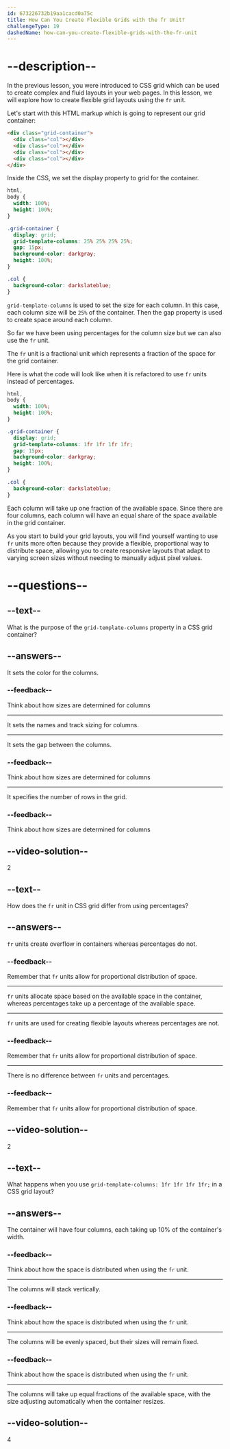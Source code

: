 ```yaml
---
id: 673226732b19aa1cacd0a75c
title: How Can You Create Flexible Grids with the fr Unit?
challengeType: 19
dashedName: how-can-you-create-flexible-grids-with-the-fr-unit
---
```


# --description--

In the previous lesson, you were introduced to CSS grid which can be used to create complex and fluid layouts in your web pages. In this lesson, we will explore how to create flexible grid layouts using the `fr` unit.

Let's start with this HTML markup which is going to represent our grid container:

```html
<div class="grid-container">
  <div class="col"></div>
  <div class="col"></div>
  <div class="col"></div>
  <div class="col"></div>
</div>
```

Inside the CSS, we set the display property to grid for the container.

```css
html,
body {
  width: 100%;
  height: 100%;
}

.grid-container {
  display: grid;
  grid-template-columns: 25% 25% 25% 25%;
  gap: 15px;
  background-color: darkgray;
  height: 100%;
}

.col {
  background-color: darkslateblue;
}
```

`grid-template-columns` is used to set the size for each column. In this case, each column size will be `25%` of the container. Then the gap property is used to create space around each column.

So far we have been using percentages for the column size but we can also use the `fr` unit.

The `fr` unit is a fractional unit which represents a fraction of the space for the grid container.

Here is what the code will look like when it is refactored to use `fr` units instead of percentages.

```css
html,
body {
  width: 100%;
  height: 100%;
}

.grid-container {
  display: grid;
  grid-template-columns: 1fr 1fr 1fr 1fr;
  gap: 15px;
  background-color: darkgray;
  height: 100%;
}

.col {
  background-color: darkslateblue;
}
```

Each column will take up one fraction of the available space. Since there are four columns, each column will have an equal share of the space available in the grid container.

As you start to build your grid layouts, you will find yourself wanting to use `fr` units more often because they provide a flexible, proportional way to distribute space, allowing you to create responsive layouts that adapt to varying screen sizes without needing to manually adjust pixel values.

# --questions--

## --text--

What is the purpose of the `grid-template-columns` property in a CSS grid container?

## --answers--

It sets the color for the columns.

### --feedback--

Think about how sizes are determined for columns

---

It sets the names and track sizing for columns.

---

It sets the gap between the columns.

### --feedback--

Think about how sizes are determined for columns

---

It specifies the number of rows in the grid.

### --feedback--

Think about how sizes are determined for columns

## --video-solution--

2

## --text--

How does the `fr` unit in CSS grid differ from using percentages?

## --answers--

`fr` units create overflow in containers whereas percentages do not.

### --feedback--

Remember that `fr` units allow for proportional distribution of space.

---

`fr` units allocate space based on the available space in the container, whereas percentages take up a percentage of the available space.

---

`fr` units are used for creating flexible layouts whereas percentages are not.

### --feedback--

Remember that `fr` units allow for proportional distribution of space.

---

There is no difference between `fr` units and percentages.

### --feedback--

Remember that `fr` units allow for proportional distribution of space.


## --video-solution--

2

## --text--

What happens when you use `grid-template-columns: 1fr 1fr 1fr 1fr;` in a CSS grid layout?

## --answers--

The container will have four columns, each taking up 10% of the container's width.

### --feedback--

Think about how the space is distributed when using the `fr` unit.

---

The columns will stack vertically.

### --feedback--

Think about how the space is distributed when using the `fr` unit.

---

The columns will be evenly spaced, but their sizes will remain fixed.

### --feedback--

Think about how the space is distributed when using the `fr` unit.

---

The columns will take up equal fractions of the available space, with the size adjusting automatically when the container resizes.

## --video-solution--

4
